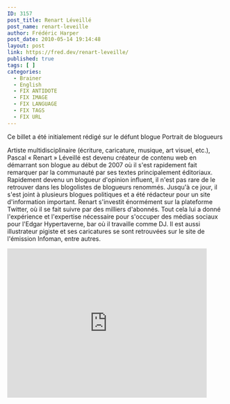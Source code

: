 ```yaml
---
ID: 3157
post_title: Renart Léveillé
post_name: renart-leveille
author: Frédéric Harper
post_date: 2010-05-14 19:14:48
layout: post
link: https://fred.dev/renart-leveille/
published: true
tags: [ ]
categories:
  - Brainer
  - English
  - FIX ANTIDOTE
  - FIX IMAGE
  - FIX LANGUAGE
  - FIX TAGS
  - FIX URL
---
```

<div id="deadblog">
  Ce billet a été initialement rédigé sur le défunt blogue Portrait de blogueurs
</div>

Artiste multidisciplinaire (écriture, caricature, musique, art visuel, etc.), Pascal « Renart » Léveillé est devenu créateur de contenu web en démarrant son blogue au début de 2007 où il s'est rapidement fait remarquer par la communauté par ses textes principalement éditoriaux. Rapidement devenu un blogueur d'opinion influent, il n'est pas rare de le retrouver dans les blogolistes de blogueurs renommés. Jusqu'à ce jour, il s'est joint à plusieurs blogues politiques et a été rédacteur pour un site d'information important. Renart s'investit énormément sur la plateforme Twitter, où il se fait suivre par des milliers d'abonnés. Tout cela lui a donné l'expérience et l'expertise nécessaire pour s'occuper des médias sociaux pour l'Edgar Hypertaverne, bar où il travaille comme DJ. Il est aussi illustrateur pigiste et ses caricatures se sont retrouvées sur le site de l'émission Infoman, entre autres.

<p style="text-align:center">
  <div class="embed video YouTube">
    <iframe width="459" height="344" src="https://www.youtube.com/embed/dnqAo4qH5Co?feature=oembed" frameborder="0" allowfullscreen></iframe>
  </div>
</p>
